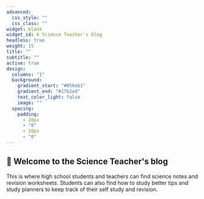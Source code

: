 ```yaml
---
advanced:
  css_style: ""
  css_class: ""
widget: blank
widget_id: A Science Teacher's blog
headless: true
weight: 15
title: ""
subtitle: ""
active: true
design:
  columns: "1"
  background:
    gradient_start: "#056eb1"
    gradient_end: "#17b2ed"
    text_color_light: false
    image: ""
  spacing:
    padding:
      - 20px
      - "0"
      - 20px
      - "0"
---
```

## 👋 Welcome to the Science Teacher's blog

This is where high school students and teachers can find science notes and revision worksheets. Students can also find how to study better tips and study planners to keep track of their self study and revision.